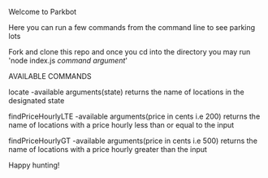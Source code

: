 Welcome to Parkbot

Here you can run a few commands from the command line to see parking lots

Fork and clone this repo and once you cd into the directory you may run 'node index.js *command* *argument*'

AVAILABLE COMMANDS

locate -available arguments(state)
returns the name of locations in the designated state

findPriceHourlyLTE -available arguments(price in cents i.e 200)
returns the name of locations with a price hourly less than or equal to the input


findPriceHourlyGT -available arguments(price in cents i.e 500)
returns the name of locations with a price hourly greater than the input

Happy hunting!
